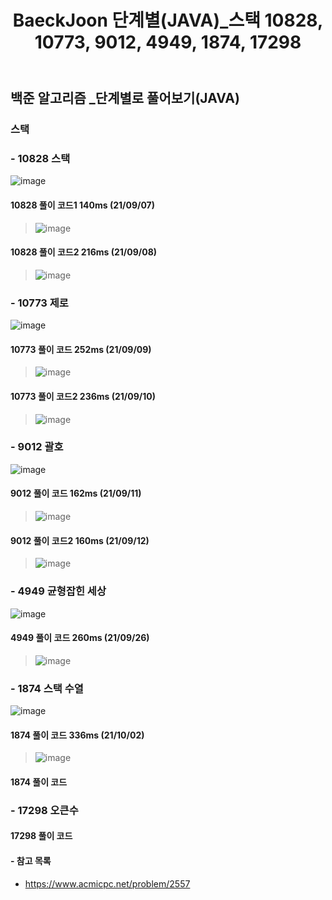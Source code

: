 ﻿---
layout: single
title: "BaeckJoon 단계별(JAVA)_스택 10828, 10773, 9012, 4949, 1874, 17298"
read_time: true
categories: 
 - BaeckJoon 
tags: 
 - Algorithm
 - BaeckJoon 
last_modified_at: '2021-09-06 23:32:00 +0800'
toc: true
toc_sticky: true
toc_label: 목차
---
## 백준 알고리즘 _단계별로 풀어보기(JAVA)
### 스택
### - 10828 스택
![image](https://user-images.githubusercontent.com/66898243/132350745-225336dc-0ab7-488d-9543-f65e66a3f6a0.png)

#### 10828 풀이 코드1 140ms (21/09/07)
>  ![image](https://user-images.githubusercontent.com/66898243/132353048-666f3a37-d310-4084-befa-ce64662ff91a.png)

#### 10828 풀이 코드2 216ms (21/09/08)
>  ![image](https://user-images.githubusercontent.com/66898243/132493367-9c784d0b-ea63-4f18-8b10-a38c8210a2da.png)

### - 10773 제로
![image](https://user-images.githubusercontent.com/66898243/132705555-9e042b10-73c8-495f-988c-ae342425b567.png)

#### 10773 풀이 코드 252ms (21/09/09)
>  ![image](https://user-images.githubusercontent.com/66898243/132705944-f06796ad-5f43-4b58-9420-784adde8230f.png)
 
#### 10773 풀이 코드2 236ms (21/09/10)
>  ![image](https://user-images.githubusercontent.com/66898243/132840078-b14984b4-ee9a-4439-9657-99b2168b215b.png)

### - 9012 괄호
![image](https://user-images.githubusercontent.com/66898243/132945972-a48da38d-17e4-4c25-844d-642b6447cb28.png)

#### 9012 풀이 코드 162ms (21/09/11)
>  ![image](https://user-images.githubusercontent.com/66898243/132946020-92316e5e-d6eb-497d-a625-5b07ad0045b7.png)
 
#### 9012 풀이 코드2 160ms (21/09/12)
>  ![image](https://user-images.githubusercontent.com/66898243/132986052-eca421ab-95bf-4d21-ad63-40854de048d3.png)

### - 4949 균형잡힌 세상	
![image](https://user-images.githubusercontent.com/66898243/134808429-98e96f40-d747-4b08-9749-38c37063c9a7.png)

#### 4949 풀이 코드 260ms (21/09/26)
>  ![image](https://user-images.githubusercontent.com/66898243/134808411-1b73093b-01c9-4bdb-8801-569773f16c18.png)
 	
### - 1874 스택 수열	
![image](https://user-images.githubusercontent.com/66898243/135714891-126947ae-9d4e-4102-9d07-c99d319ea6c0.png)

#### 1874 풀이 코드 336ms (21/10/02)
>    ![image](https://user-images.githubusercontent.com/66898243/135715235-64ba2466-300b-4a62-8529-4c8d8a83b384.png)

#### 1874 풀이 코드
>   
### - 17298 오큰수

#### 17298 풀이 코드
>

#### - 참고 목록
- https://www.acmicpc.net/problem/2557